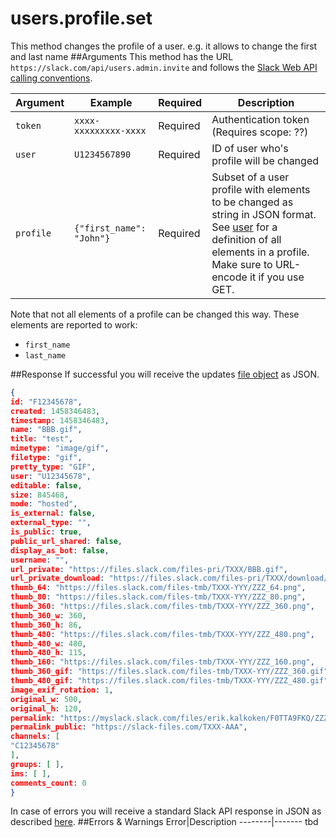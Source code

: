 # users.profile.set
This method changes the profile of a user. e.g. it allows to change the first and last name
##Arguments
This method has the URL `https://slack.com/api/users.admin.invite` and follows the [Slack Web API calling conventions](https://api.slack.com/web#basics).

Argument|Example|Required|Description
--------|-------|--------|-----------
`token`|`xxxx-xxxxxxxxx-xxxx`|Required|Authentication token (Requires scope: ??)
`user`|`U1234567890`|Required|ID of user who's profile will be changed
`profile`|`{"first_name": "John"}`|Required|Subset of a user profile with elements to be changed as string in JSON format. See [user](https://api.slack.com/types/user) for a definition of all elements in a profile. Make sure to URL-encode it if you use GET.

Note that not all elements of a profile can be changed this way. These elements are reported to work:
- `first_name`
- `last_name`

##Response
If successful you will receive the updates [file object](https://api.slack.com/types/file) as JSON.

```json
{
id: "F12345678",
created: 1458346483,
timestamp: 1458346483,
name: "BBB.gif",
title: "test",
mimetype: "image/gif",
filetype: "gif",
pretty_type: "GIF",
user: "U12345678",
editable: false,
size: 845468,
mode: "hosted",
is_external: false,
external_type: "",
is_public: true,
public_url_shared: false,
display_as_bot: false,
username: "",
url_private: "https://files.slack.com/files-pri/TXXX/BBB.gif",
url_private_download: "https://files.slack.com/files-pri/TXXX/download/BBB.gif",
thumb_64: "https://files.slack.com/files-tmb/TXXX-YYY/ZZZ_64.png",
thumb_80: "https://files.slack.com/files-tmb/TXXX-YYY/ZZZ_80.png",
thumb_360: "https://files.slack.com/files-tmb/TXXX-YYY/ZZZ_360.png",
thumb_360_w: 360,
thumb_360_h: 86,
thumb_480: "https://files.slack.com/files-tmb/TXXX-YYY/ZZZ_480.png",
thumb_480_w: 480,
thumb_480_h: 115,
thumb_160: "https://files.slack.com/files-tmb/TXXX-YYY/ZZZ_160.png",
thumb_360_gif: "https://files.slack.com/files-tmb/TXXX-YYY/ZZZ_360.gif",
thumb_480_gif: "https://files.slack.com/files-tmb/TXXX-YYY/ZZZ_480.gif",
image_exif_rotation: 1,
original_w: 500,
original_h: 120,
permalink: "https://myslack.slack.com/files/erik.kalkoken/F0TTA9FKQ/ZZZ.gif",
permalink_public: "https://slack-files.com/TXXX-AAA",
channels: [
"C12345678"
],
groups: [ ],
ims: [ ],
comments_count: 0
}
```
In case of errors you will receive a standard Slack API response in JSON as described [here](https://api.slack.com/web#basics). 
##Errors & Warnings
Error|Description
--------|-------
tbd
